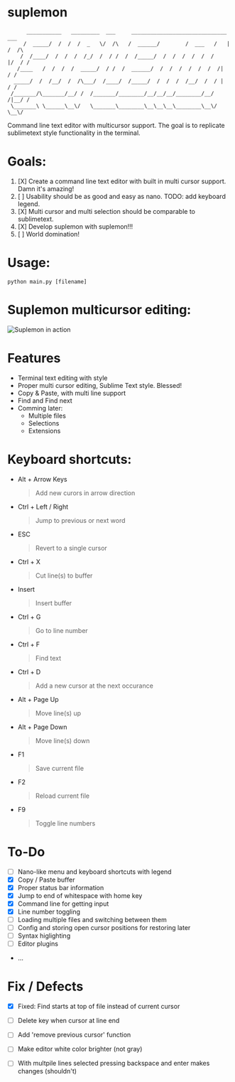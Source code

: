 suplemon
========
          ___________   _________  ___     ______________________________   ___ 
         /  _____/  /  /  /  _   \/  /\   /  ______/        /  ___   /   | /  /\
        /  /____/  /  /  /  /_/  /  / /  /  /_____/  /  /  /  /  /  /    |/  / /
       /____   /  /  /  /  _____/  / /  /  ______/  /  /  /  /  /  /  /|    / /
      _____/  /  /__/  /  /\___/  /____/  /_____/  /  /  /  /__/  /  / |   / /
     /_______/\_______/__/ /  /_______/________/__/__/__/________/__/ /|__/ /
     \_______\ \______\__\/   \_______\________\__\__\__\________\__\/ \__\/

Command line text editor with multicursor support. The goal is to replicate sublimetext style functionality in the terminal.

# Goals:
 1. [X] Create a command line text editor with built in multi cursor support. Damn it's amazing!
 2. [ ] Usability should be as good and easy as nano. TODO: add keyboard legend.
 3. [X] Multi cursor and multi selection should be comparable to sublimetext.
 4. [X] Develop suplemon with suplemon!!!
 5. [ ] World domination!

# Usage:

    python main.py [filename]

# Suplemon multicursor editing:
![Suplemon in action](http://bittemple.org/misc/suplemon/digits1.gif)

# Features
 * Terminal text editing with style
 * Proper multi cursor editing, Sublime Text style. Blessed!
 * Copy & Paste, with multi line support
 * Find and Find next
 * Comming later:
     * Multiple files
     * Selections
     * Extensions

# Keyboard shortcuts:

 * Alt + Arrow Keys
   > Add new curors in arrow direction

 * Ctrl + Left / Right
   > Jump to previous or next word
 
 * ESC
   > Revert to a single cursor
   
 * Ctrl + X
   > Cut line(s) to buffer
   
 * Insert
   > Insert buffer

 * Ctrl + G
   > Go to line number
   
 * Ctrl + F
   > Find text
   
 * Ctrl + D
   > Add a new cursor at the next occurance
 
 * Alt + Page Up
   > Move line(s) up
 
 * Alt + Page Down
   > Move line(s) down
   
 * F1
   > Save current file
   
 * F2
   > Reload current file
   
 * F9
   > Toggle line numbers
   
   
# To-Do
 * [ ] Nano-like menu and keyboard shortcuts with legend
 * [X] Copy / Paste buffer
 * [X] Proper status bar information
 * [X] Jump to end of whitespace with home key 
 * [X] Command line for getting input
 * [X] Line number toggling
 * [ ] Loading multiple files and switching between them
 * [ ] Config and storing open cursor positions for restoring later
 * [ ] Syntax higlighting
 * [ ] Editor plugins
 * ...
 
# Fix / Defects
 * [X] Fixed: Find starts at top of file instead of current cursor
 * [ ] Delete key when cursor at line end
 * [ ] Add 'remove previous cursor' function
 * [ ] Make editor white color brighter (not gray)
 * [ ] With multpile lines selected pressing backspace and enter makes changes (shouldn't)
 
 
 